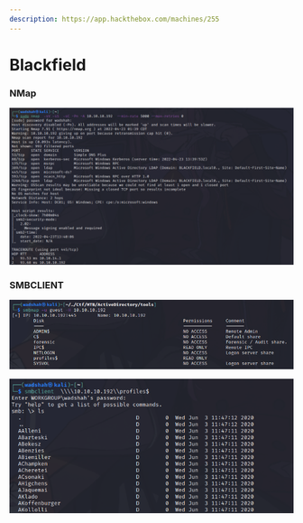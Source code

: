 ```yaml
---
description: https://app.hackthebox.com/machines/255
---
```


# Blackfield

### NMap

![](<../../.gitbook/assets/image (8) (1) (1) (1).png>)

### SMBCLIENT

![](<../../.gitbook/assets/image (7) (1).png>)

![](<../../.gitbook/assets/image (10) (1) (1) (1).png>)



